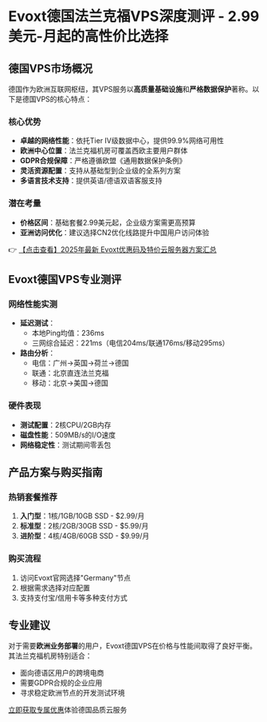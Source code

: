 # Evoxt德国法兰克福VPS深度测评 - 2.99美元-月起的高性价比选择

## 德国VPS市场概况

德国作为欧洲互联网枢纽，其VPS服务以**高质量基础设施**和**严格数据保护**著称。以下是德国VPS的核心特点：

### 核心优势
- **卓越的网络性能**：依托Tier IV级数据中心，提供99.9%网络可用性
- **欧洲中心位置**：法兰克福机房可覆盖西欧主要用户群体
- **GDPR合规保障**：严格遵循欧盟《通用数据保护条例》
- **灵活资源配置**：支持从基础型到企业级的全系列方案
- **多语言技术支持**：提供英语/德语双语客服支持

### 潜在考量
- **价格区间**：基础套餐2.99美元起，企业级方案需更高预算
- **亚洲访问优化**：建议选择CN2优化线路提升中国用户访问体验

👉 [【点击查看】2025年最新 Evoxt优惠码及特价云服务器方案汇总](https://bit.ly/evoxt)

## Evoxt德国VPS专业测评

### 网络性能实测
- **延迟测试**：
  - 本地Ping均值：236ms
  - 三网综合延迟：221ms（电信204ms/联通176ms/移动295ms）
- **路由分析**：
  - 电信：广州→英国→荷兰→德国
  - 联通：北京直连法兰克福
  - 移动：北京→美国→德国

### 硬件表现
- **测试配置**：2核CPU/2GB内存
- **磁盘性能**：509MB/s的I/O速度
- **网络稳定性**：测试期间零丢包

## 产品方案与购买指南

### 热销套餐推荐
1. **入门型**：1核/1GB/10GB SSD - $2.99/月
2. **标准型**：2核/2GB/30GB SSD - $5.99/月
3. **进阶型**：4核/4GB/60GB SSD - $9.99/月

### 购买流程
1. 访问Evoxt官网选择"Germany"节点
2. 根据需求选择对应配置
3. 支持支付宝/信用卡等多种支付方式

## 专业建议
对于需要**欧洲业务部署**的用户，Evoxt德国VPS在价格与性能间取得了良好平衡。其法兰克福机房特别适合：
- 面向德语区用户的跨境电商
- 需要GDPR合规的企业应用
- 寻求稳定欧洲节点的开发测试环境

[立即获取专属优惠](https://bit.ly/evoxt)体验德国品质云服务